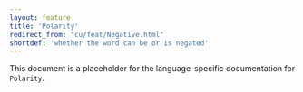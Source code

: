 ```yaml
---
layout: feature
title: 'Polarity'
redirect_from: "cu/feat/Negative.html"
shortdef: 'whether the word can be or is negated'
---
```


This document is a placeholder for the language-specific documentation
for `Polarity`.
